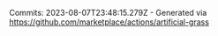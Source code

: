 Commits: 2023-08-07T23:48:15.279Z - Generated via https://github.com/marketplace/actions/artificial-grass
<br>
